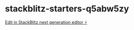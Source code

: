 # stackblitz-starters-q5abw5zy

[Edit in StackBlitz next generation editor ⚡️](https://stackblitz.com/~/github.com/codestranding/stackblitz-starters-q5abw5zy)